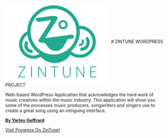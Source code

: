 <div style="background: url("https://raw.githubusercontent.com/ygeffrard/zintune/dev/zintunesc.png") top center / auto 100% no-repeat scroll padding-box content-box #fff;
height: 280px;"></div>
<img src="https://raw.githubusercontent.com/ygeffrard/zintune/dev/zintunesc.png" alt="ZinTune" style="height: 250px;" align="middle">
# ZINTUNE WORDPRESS PROJECT

Web-based WordPress Application that acknowledges the hard work of music creatives within the music industry. This application will show you some of the processes music producers, songwriters and singers use to create a great song using an intriguing interface.

**[By Yarley Geffrard](www.ynodesigns.com)**

[Visit Progress On ZinTune!](www.zintune.com)
